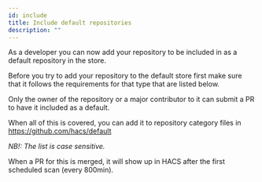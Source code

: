 ```yaml
---
id: include
title: Include default repositories
description: ""
---
```


As a developer you can now add your repository to be included in as a default repository in the store.

Before you try to add your repository to the default store first make sure that it follows the requirements for that type that are listed below.

Only the owner of the repository or a major contributor to it can submit a PR to have it included as a default.

When all of this is covered, you can add it to repository category files in https://github.com/hacs/default

_NB!: The list is case sensitive._

When a PR for this is merged, it will show up in HACS after the first scheduled scan (every 800min).